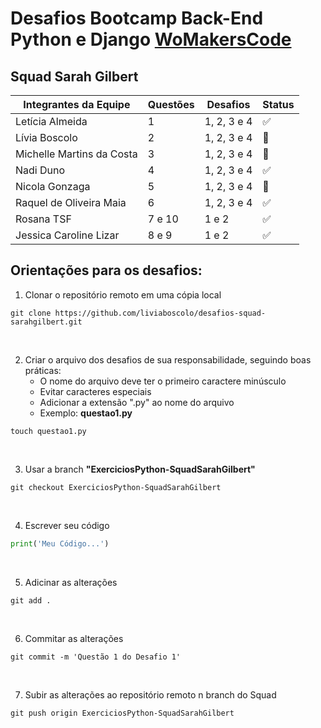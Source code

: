 # Desafios Bootcamp Back-End Python e Django [WoMakersCode](https://www.maismulheres.tech/)
## Squad Sarah Gilbert


| Integrantes da Equipe  | Questões | Desafios | Status |
| ------------- | ------------- | ------------- | ------------- |
| Letícia Almeida  | 1 | 1, 2, 3 e 4 | ✅
| Lívia Boscolo | 2 | 1, 2, 3 e 4| 📝
| Michelle Martins da Costa | 3  | 1, 2, 3 e 4 | 📝
| Nadi Duno | 4  | 1, 2, 3 e 4 | ✅
| Nicola Gonzaga | 5 | 1, 2, 3 e 4 | 📝
| Raquel de Oliveira Maia | 6  | 1, 2, 3 e 4 | ✅
| Rosana TSF | 7 e 10  | 1 e 2 | ✅
| Jessica Caroline Lizar  | 8 e 9  | 1 e 2 | ✅


## Orientações para os desafios:

1. Clonar o repositório remoto em uma cópia local
~~~git
git clone https://github.com/liviaboscolo/desafios-squad-sarahgilbert.git
~~~
<br/> 

2. Criar o arquivo dos desafios de sua responsabilidade, seguindo boas práticas:
    * O nome do arquivo deve ter o primeiro caractere minúsculo
    * Evitar caracteres especiais
    * Adicionar a extensão ".py" ao nome do arquivo
    * Exemplo: **questao1.py**
~~~git
touch questao1.py
~~~
<br/>

3. Usar a branch **"ExerciciosPython-SquadSarahGilbert"**
~~~git
git checkout ExerciciosPython-SquadSarahGilbert
~~~
<br/>

4. Escrever seu código
~~~python
print('Meu Código...')
~~~
<br/>

5. Adicinar as alterações
~~~git
git add .
~~~
<br/>

6. Commitar as alterações
~~~git
git commit -m 'Questão 1 do Desafio 1'
~~~
<br/>

7. Subir as alterações ao repositório remoto n branch do Squad
~~~git
git push origin ExerciciosPython-SquadSarahGilbert
~~~


##
